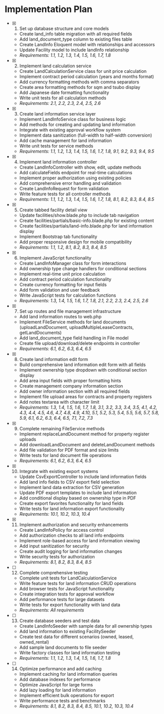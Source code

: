 # Implementation Plan

- [x] 1. Set up database structure and core models
  - Create land_info table migration with all required fields
  - Add land_document_type column to existing files table
  - Create LandInfo Eloquent model with relationships and accessors
  - Update Facility model to include landInfo relationship
  - _Requirements: 1.1, 1.2, 1.3, 1.4, 1.5, 1.6, 1.7, 1.8_

- [x] 2. Implement land calculation service
  - Create LandCalculationService class for unit price calculation
  - Implement contract period calculation (years and months format)
  - Add currency formatting methods with comma separators
  - Create area formatting methods for sqm and tsubo display
  - Add Japanese date formatting functionality
  - Write unit tests for all calculation methods
  - _Requirements: 2.1, 2.2, 2.3, 2.4, 2.5, 2.6_

- [x] 3. Create land information service layer
  - Implement LandInfoService class for business logic
  - Add methods for creating and updating land information
  - Integrate with existing approval workflow system
  - Implement data sanitization (full-width to half-width conversion)
  - Add cache management for land information
  - Write unit tests for service methods
  - _Requirements: 1.1, 1.2, 1.3, 1.4, 1.5, 1.6, 1.7, 1.8, 9.1, 9.2, 9.3, 9.4, 9.5_

- [x] 4. Implement land information controller
  - Create LandInfoController with show, edit, update methods
  - Add calculateFields endpoint for real-time calculations
  - Implement proper authorization using existing policies
  - Add comprehensive error handling and validation
  - Create LandInfoRequest for form validation
  - Write feature tests for all controller methods
  - _Requirements: 1.1, 1.2, 1.3, 1.4, 1.5, 1.6, 1.7, 1.8, 8.1, 8.2, 8.3, 8.4, 8.5_

- [x] 5. Create tabbed facility detail view
  - Update facilities/show.blade.php to include tab navigation
  - Create facilities/partials/basic-info.blade.php for existing content
  - Create facilities/partials/land-info.blade.php for land information display
  - Implement Bootstrap tab functionality
  - Add proper responsive design for mobile compatibility
  - _Requirements: 1.1, 1.2, 8.1, 8.2, 8.3, 8.4, 8.5_

- [x] 6. Implement JavaScript functionality
  - Create LandInfoManager class for form interactions
  - Add ownership type change handlers for conditional sections
  - Implement real-time unit price calculation
  - Add contract period calculation functionality
  - Create currency formatting for input fields
  - Add form validation and user feedback
  - Write JavaScript tests for calculation functions
  - _Requirements: 1.3, 1.4, 1.5, 1.6, 1.7, 1.8, 2.1, 2.2, 2.3, 2.4, 2.5, 2.6_

- [x] 7. Set up routes and file management infrastructure
  - Add land information routes to web.php
  - Implement FileService methods for land documents (uploadLandDocument, uploadMultipleLeaseContracts, getLandDocuments)
  - Add land_document_type field handling in File model
  - Create file upload/download/delete endpoints in controller
  - _Requirements: 6.1, 6.2, 6.3, 6.4, 6.5_

- [x] 8. Create land information edit form
  - Build comprehensive land information edit form with all fields
  - Implement ownership type dropdown with conditional section display
  - Add area input fields with proper formatting hints
  - Create management company information section
  - Add owner information section with all required fields
  - Implement file upload areas for contracts and property registers
  - Add notes textarea with character limit
  - _Requirements: 1.3, 1.4, 1.5, 1.6, 1.7, 1.8, 3.1, 3.2, 3.3, 3.4, 3.5, 4.1, 4.2, 4.3, 4.4, 4.5, 4.6, 4.7, 4.8, 4.9, 4.10, 5.1, 5.2, 5.3, 5.4, 5.5, 5.6, 5.7, 5.8, 5.9, 6.1, 6.2, 6.3, 6.4, 6.5, 7.1, 7.2, 7.3_

- [x] 9. Complete remaining FileService methods
  - Implement replaceLandDocument method for property register uploads
  - Add downloadLandDocument and deleteLandDocument methods
  - Add file validation for PDF format and size limits
  - Write tests for land document file operations
  - _Requirements: 6.1, 6.2, 6.3, 6.4, 6.5_

- [x] 10. Integrate with existing export systems
  - Update CsvExportController to include land information fields
  - Add land info fields to CSV export field selection
  - Implement land data extraction for CSV generation
  - Update PDF export templates to include land information
  - Add conditional display based on ownership type in PDF
  - Create export favorites functionality for land fields
  - Write tests for land information export functionality
  - _Requirements: 10.1, 10.2, 10.3, 10.4_

- [x] 11. Implement authorization and security enhancements
  - Create LandInfoPolicy for access control
  - Add authorization checks to all land info endpoints
  - Implement role-based access for land information viewing
  - Add input sanitization for security
  - Create audit logging for land information changes
  - Write security tests for authorization
  - _Requirements: 8.1, 8.2, 8.3, 8.4, 8.5_

- [ ] 12. Complete comprehensive testing
  - Complete unit tests for LandCalculationService
  - Write feature tests for land information CRUD operations
  - Add browser tests for JavaScript functionality
  - Create integration tests for approval workflow
  - Add performance tests for large datasets
  - Write tests for export functionality with land data
  - _Requirements: All requirements_

- [ ] 13. Create database seeders and test data
  - Create LandInfoSeeder with sample data for all ownership types
  - Add land information to existing FacilitySeeder
  - Create test data for different scenarios (owned, leased, owned_rental)
  - Add sample land documents to file seeder
  - Write factory classes for land information testing
  - _Requirements: 1.1, 1.2, 1.3, 1.4, 1.5, 1.6, 1.7, 1.8_

- [ ] 14. Optimize performance and add caching
  - Implement caching for land information queries
  - Add database indexes for performance
  - Optimize JavaScript for large forms
  - Add lazy loading for land information
  - Implement efficient bulk operations for export
  - Write performance tests and benchmarks
  - _Requirements: 8.1, 8.2, 8.3, 8.4, 8.5, 10.1, 10.2, 10.3, 10.4_